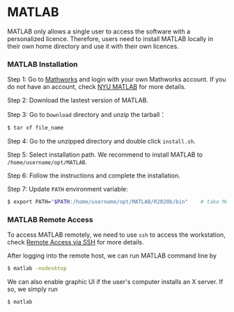 # MATLAB

MATLAB only allows a single user to access the software with a personalized licence. Therefore, users need to install MATLAB locally in their own home directory and use it with their own licences.


### MATLAB Installation

Step 1: Go to [Mathworks](https://www.mathworks.com/) and login with your own Mathworks account. If you do not have an account, check [NYU MATLAB](https://www.nyu.edu/life/information-technology/getting-started/software/matlab.html) for more details.

Step 2: Download the lastest version of MATLAB. 

Step 3: Go to `Download` directory and unzip the tarball： 

```bash
$ tar xf file_name
```

Step 4: Go to the unzipped directory and double click `install.sh`.

Step 5: Select installation path. We recommend to install MATLAB to `/home/username/opt/MATLAB`.

Step 6: Follow the instructions and complete the installation. 

Step 7: Update `PATH` environment variable:
```bash
$ export PATH="$PATH:/home/username/opt/MATLAB/R2020b/bin"    # take MATLAB R2020 for example.
```



### MATLAB Remote Access

To access MATLAB remotely, we need to use `ssh` to access the workstation, check [Remote Access via SSH](_pages/remote_access.md#remote-access-via-ssh) for more details.

After logging into the remote host, we can run MATLAB command line by 
```bash
$ matlab -nodesktop
```

We can also enable graphic UI if the user's computer installs an X server. If so, we simply run
```bash
$ matlab
```
